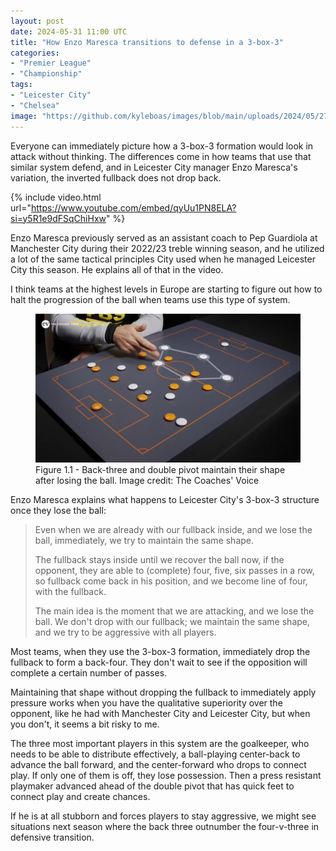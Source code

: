 ```yaml
---
layout: post
date: 2024-05-31 11:00 UTC
title: "How Enzo Maresca transitions to defense in a 3-box-3"
categories:
- "Premier League"
- "Championship"
tags:
- "Leicester City"
- "Chelsea"
image: "https://github.com/kyleboas/images/blob/main/uploads/2024/05/27/Image-27May2024_15:32:54.png?raw=true"
---
```


Everyone can immediately picture how a 3-box-3 formation would look in attack without thinking. The differences come in how teams that use that similar system defend, and in Leicester City manager Enzo Maresca's variation, the inverted fullback does not drop back.

<!---more---> 

{% include video.html url="https://www.youtube.com/embed/qyUu1PN8ELA?si=y5R1e9dFSqChiHxw" %}

Enzo Maresca previously served as an assistant coach to Pep Guardiola at Manchester City during their 2022/23 treble winning season, and he utilized a lot of the same tactical principles City used when he managed Leicester City this season. He explains all of that in the video.

I think teams at the highest levels in Europe are starting to figure out how to halt the progression of the ball when teams use this type of system.

<figure>
    <img src="https://github.com/kyleboas/images/blob/main/uploads/2024/05/27/Image-27May2024_15:32:54.png?raw=true">
    <figcaption>Figure 1.1 - Back-three and double pivot maintain their shape after losing the ball. Image credit: The Coaches' Voice</figcaption>
</figure>

Enzo Maresca explains what happens to Leicester City's 3-box-3 structure once they lose the ball: 

> Even when we are already with our fullback inside, and we lose the ball, immediately, we try to maintain the same shape. 
> 
> The fullback stays inside until we recover the ball now, if the opponent, they are able to (complete) four, five, six passes in a row, so fullback come back in his position, and we become line of four, with the fullback. 
> 
> The main idea is the moment that we are attacking, and we lose the ball. We don't drop with our fullback; we maintain the same shape, and we try to be aggressive with all players.

Most teams, when they use the 3-box-3 formation, immediately drop the fullback to form a back-four. They don't wait to see if the opposition will complete a certain number of passes.

Maintaining that shape without dropping the fullback to immediately apply pressure works when you have the qualitative superiority over the opponent, like he had with Manchester City and Leicester City, but when you don't, it seems a bit risky to me.

The three most important players in this system are the goalkeeper, who needs to be able to distribute effectively, a ball-playing center-back to advance the ball forward, and the center-forward who drops to connect play. If only one of them is off, they lose possession. Then a press resistant playmaker advanced ahead of the double pivot that has quick feet to connect play and create chances. 

If he is at all stubborn and forces players to stay aggressive, we might see situations next season where the back three outnumber the four-v-three in defensive transition. 
